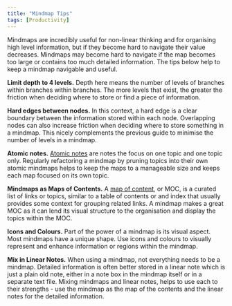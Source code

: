```yaml
---
title: "Mindmap Tips"
tags: [Productivity]
---
```


Mindmaps are incredibly useful for non-linear thinking and for organising high
level information, but if they become hard to navigate their value decreases.
Mindmaps may become hard to navigate if the map becomes too large or contains
too much detailed information. The tips below help to keep a mindmap navigable
and useful.

**Limit depth to 4 levels.** Depth here means the number of levels of branches
within branches within branches. The more levels that exist, the greater the
friction when deciding where to store or find a piece of information.

**Hard edges between nodes.** In this context, a hard edge is a clear boundary
between the information stored within each node. Overlapping nodes can also
increase friction when deciding where to store something in a mindmap. This
nicely complements the previous guide to minimise the number of levels in a
mindmap.

**Atomic notes.** [Atomic
notes](https://publish.obsidian.md/alexisrondeau/Atomic+notes) are notes the
focus on one topic and one topic only. Regularly refactoring a mindmap by
pruning topics into their own atomic mindmaps helps to keep the maps to a
manageable size and keeps each map focused on its own topic.

**Mindmaps as Maps of Contents.** A [map of
content](https://www.ideasnotebook.com/Map+of+Content), or MOC, is a curated
list of links or topics, similar to a table of contents or and index that
usually provides some context for grouping related links. A mindmap makes a
great MOC as it can lend its visual structure to the organisation and display
the topics within the MOC.

**Icons and Colours.** Part of the power of a mindmap is its visual aspect. Most
mindmaps have a unique shape. Use icons and colours to visually represent and
enhance information or regions within the mindmap.

**Mix in Linear Notes.** When using a mindmap, not everything needs to be a
mindmap. Detailed information is often better stored in a linear note which is
just a plain old note, either in a note box in the mindmap itself or in a
separate text file. Mixing mindmaps and linear notes, helps to use each to their
strengths - use the mindmap as the map of the contents and the linear notes for
the detailed information.
